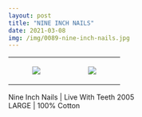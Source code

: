 ```yaml
---
layout: post
title: "NINE INCH NAILS"
date: 2021-03-08
img: /img/0089-nine-inch-nails.jpg
---
```




<table style="width:100%;"><tr><td style="vertical-align:top;">
      <figure class="tmblr-full" data-orig-height="2048" data-orig-width="1365" data-orig-src="https://concertshirts.netlify.app/shirts/0089/0089-01.jpg"><img src="https://64.media.tumblr.com/c0f875c462698e7c4ec545f978ea6c0d/af09030581f7f2cc-9a/s540x810/2f62afd17221c06c056a396536952c154d4ba4e4.jpg" data-orig-height="2048" data-orig-width="1365" data-orig-src="https://concertshirts.netlify.app/shirts/0089/0089-01.jpg"/></figure></td>
    <td style="vertical-align:top;">
      <figure class="tmblr-full" data-orig-height="2048" data-orig-width="1365" data-orig-src="https://concertshirts.netlify.app/shirts/0089/0089-02.jpg"><img src="https://64.media.tumblr.com/5ccf2a50f64f68f535a22cda5fed2074/af09030581f7f2cc-ce/s540x810/6a683c0f06e5dfebb8997225cd5020106d39c5f1.jpg" data-orig-height="2048" data-orig-width="1365" data-orig-src="https://concertshirts.netlify.app/shirts/0089/0089-02.jpg"/></figure></td>
  </tr></table><p>
  Nine Inch Nails | Live With Teeth 2005<br/>LARGE | 100% Cotton
</p>
